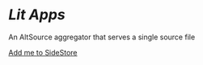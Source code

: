 # ***Lit Apps***

An AltSource aggregator that serves a single source file

[Add me to SideStore](https://apps.litritt.com)